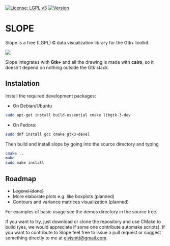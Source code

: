 [![License: LGPL v3](https://img.shields.io/badge/License-LGPL%20v3-blue.svg)](http://www.gnu.org/licenses/lgpl-3.0)
[![Version](https://img.shields.io/badge/version-0.0.5-red.svg)](http://pelotondb.org/)

# SLOPE

Slope is a free (LGPL) **C** data visualization library for the Gtk+ toolkit.

![](https://github.com/elvismt/slope/blob/devel/demos/screenshot.png)

Slope integrates with **Gtk+** and all the drawing is made with **cairo**, so it doesn't
depend on nothing outside the Gtk stack.

## Instalation

Install the required development packages:
- On Debian/Ubuntu
```bash
sudo apt-get install build-essential cmake libgtk-3-dev
```
- On Fedora:
```bash
sudo dnf install gcc cmake gtk3-devel
```

Then build and install slope by going into the source directory and typing
```bash
cmake ..
make
sudo make install
```

## Roadmap

 - ~~Legend (done)~~
 - More elaborate plots e.g. like boxplots (planned)
 - Contours and variance matrices visualization (planned)

For examples of basic usage see the demos directory in the source tree.

If you want to try, just download or clone the repository and use CMake to build (yes, we
would appreciate if some one contribute automake scripts). If you want to contribute to Slope
feel free to issue a pull request or suggest something directly to me at elvismtt@gmail.com.
